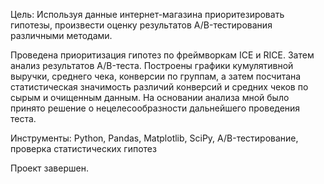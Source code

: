 Цель: Используя данные интернет-магазина приоритезировать гипотезы, произвести оценку результатов A/B-тестирования различными методами.

Проведена приоритизация гипотез по фреймворкам ICE и RICE. Затем анализ результатов A/B-теста. Построены графики кумулятивной выручки, среднего чека, конверсии по группам, а затем посчитана статистическая значимость различий конверсий и средних чеков по сырым и очищенным данным. На основании анализа мной было принято решение о нецелесообразности дальнейшего проведения теста. 

Инструменты: Python, Pandas, Matplotlib, SciPy, A/B-тестирование, проверка статистических гипотез

Проект завершен.